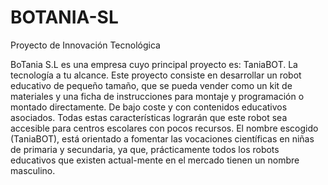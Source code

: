 # BOTANIA-SL

Proyecto de Innovación Tecnológica

BoTania S.L es una empresa cuyo principal proyecto es: TaniaBOT. La tecnología a tu alcance. Este proyecto consiste en desarrollar un robot educativo de pequeño tamaño, que se pueda vender como un kit de materiales y una ficha de instrucciones para montaje y programación o montado directamente. De bajo coste y con contenidos educativos asociados.
Todas estas características lograrán que este robot sea accesible para centros escolares con pocos recursos. 
El nombre escogido (TaniaBOT), está orientado a fomentar las vocaciones científicas en niñas de primaria y secundaria, ya que, prácticamente todos los robots educativos que existen actual-mente en el mercado tienen un nombre masculino.

